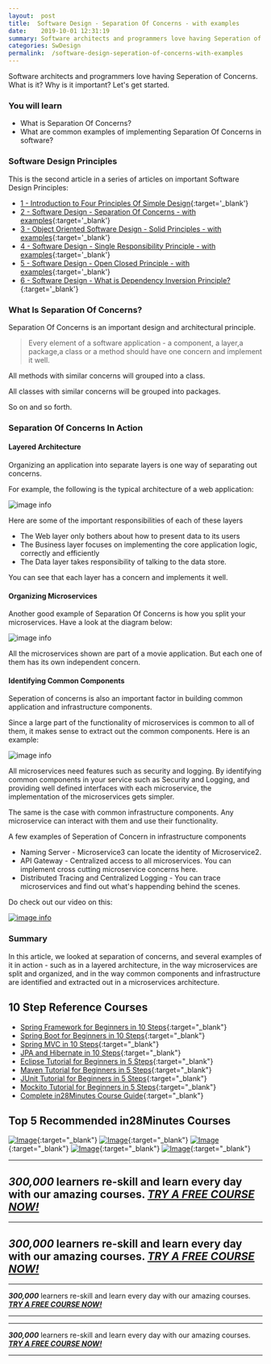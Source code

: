 ```yaml
---
layout:  post
title:  Software Design - Separation Of Concerns - with examples
date:    2019-10-01 12:31:19
summary: Software architects and programmers love having Seperation of Concerns. What is it? Why is it important? Let's get started.
categories: SwDesign
permalink:  /software-design-seperation-of-concerns-with-examples
---
```


Software architects and programmers love having Seperation of Concerns. What is it? Why is it important? Let's get started.

### You will learn

* What is Separation Of Concerns?
* What are common examples of implementing Separation Of Concerns in software?

### Software Design Principles

This is the second article in a series of articles on important Software Design Principles:

- [1 - Introduction to Four Principles Of Simple Design](/four-principles-of-simple-design){:target='_blank'}
- [2 - Software Design - Separation Of Concerns - with examples](/software-design-seperation-of-concerns-with-examples){:target='_blank'}
- [3 - Object Oriented Software Design - Solid Principles - with examples](/software-design-solid-principles){:target='_blank'}
- [4 - Software Design - Single Responsibility Principle - with examples](/software-design-single-responsibility-principle){:target='_blank'}
- [5 - Software Design - Open Closed Principle - with examples](/software-design-open-closed-principle){:target='_blank'}
- [6 - Software Design - What is Dependency Inversion Principle?](/software-design-dependency-inversion-principle){:target='_blank'}


### What Is Separation Of Concerns?

Separation Of Concerns is an important design and architectural principle.

> Every element of a software application - a component, a layer,a package,a class or a method should have one concern and implement it well. 

All methods with similar concerns will grouped into a class. 

All classes with similar concerns will be grouped into packages. 

So on and so forth.

### Separation Of Concerns In Action

#### Layered Architecture

Organizing an application into separate layers is one way of separating out concerns. 

For example, the following is the typical architecture of a web application:

![image info](/images/Capture-039-02.png)

Here are some of the important responsibilities of each of these layers
- The Web layer only bothers about how to present data to its users 
- The Business layer focuses on implementing the core application logic, correctly and efficiently
- The Data layer takes responsibility of talking to the data store. 

You can see that each layer has a concern and implements it well.

#### Organizing Microservices

Another good example of Separation Of Concerns is how you split your microservices. Have a look at the diagram below: 

![image info](/images/Capture-039-03.png)

All the microservices shown are part of a movie application. But each one of them has its own independent concern. 

#### Identifying Common Components

Seperation of concerns is also an important factor in building common application and infrastructure components.

Since a large part of the functionality of microservices is common to all of them, it makes sense to extract out the common components. Here is an example:

![image info](/images/Capture-039-04.png)

All microservices need features such as security and logging. By identifying common components in your service such as Security and Logging, and providing well defined interfaces with each microservice, the implementation of the microservices gets simpler.

The same is the case with common infrastructure components. Any microservice can interact with them and use their functionality. 

A few examples of Seperation of Concern in infrastructure components
- Naming Server - Microservice3 can locate the identity of Microservice2.
- API Gateway - Centralized access to all microservices. You can implement cross cutting microservice concerns here.
- Distributed Tracing and Centralized Logging - You can trace microservices and find out what's happending behind the scenes.

Do check out our video on this:

[![image info](/images/Capture-039-01.png)](https://www.youtube.com/watch?v=GRTQ896UWaI)

### Summary

In this article, we looked at separation of concerns, and several examples of it in action - such as in a layered architecture, in the way microservices are split and organized, and in the way common components and infrastructure are identified and extracted out in a microservices architecture.

## 10 Step Reference Courses

- [Spring Framework for Beginners in 10 Steps](https://courses.in28minutes.com/p/spring-framework-for-beginners){:target="_blank"}
- [Spring Boot for Beginners in 10 Steps](https://courses.in28minutes.com/p/spring-boot-for-beginners-in-10-steps){:target="_blank"}
- [Spring MVC in 10 Steps](https://www.youtube.com/watch?v=BjNhGaZDr0Y){:target="_blank"}
- [JPA and Hibernate in 10 Steps](https://courses.in28minutes.com/p/jpa-and-hibernate-tutorial-for-beginners-with-spring-boot){:target="_blank"}
- [Eclipse Tutorial for Beginners in 5 Steps](https://courses.in28minutes.com/p/eclipse-tutorial-for-beginners){:target="_blank"}
- [Maven Tutorial for Beginners in 5 Steps](https://courses.in28minutes.com/p/maven-tutorial-for-beginners-in-5-steps){:target="_blank"}
- [JUnit Tutorial for Beginners in 5 Steps](https://courses.in28minutes.com/p/junit-tutorial-for-beginners){:target="_blank"}
- [Mockito Tutorial for Beginners in 5 Steps](https://courses.in28minutes.com/p/mockito-for-beginner-in-5-steps){:target="_blank"}
- [Complete in28Minutes Course Guide](https://courses.in28minutes.com/p/in28minutes-course-guide){:target="_blank"}

## Top 5 Recommended in28Minutes Courses
[![Image](/images/Course-Go-Full-Stack-With-Spring-Boot-and-React.png "Go Full Stack with Spring Boot and React")](https://www.udemy.com/course/full-stack-application-with-spring-boot-and-react/?couponCode=NOVEMBER-2019){:target="_blank"}
[![Image](/images/Course-Master-Microservices-with-Spring-Boot-and-Spring-Cloud.png "Master Microservices with Spring Boot and Spring Cloud")](https://www.udemy.com/course/microservices-with-spring-boot-and-spring-cloud/?couponCode=NOVEMBER-2019){:target="_blank"}
[![Image](/images/Course-Spring-Framework-Master-Class---Beginner-to-Expert.png "Spring Master Class - Beginner to Expert")](https://www.udemy.com/course/spring-tutorial-for-beginners/?couponCode=NOVEMBER-2019){:target="_blank"}
[![Image](/images/Course-KubernetesCrashCourse.png "Kubernetes Crash Course for Java Spring Boot Developers")](https://www.udemy.com/course/kubernetes-crash-course-for-java-developers/?couponCode=NOVEMBER-2019){:target="_blank"}
[![Image](/images/Course-DockerCrashCourseForJavaSpringBootDevelopers.png "Docker Crash Course for Java Spring Boot Developers")](https://www.udemy.com/course/docker-course-with-java-and-spring-boot-for-beginners/?couponCode=NOVEMBER-2019){:target="_blank"}

---
***300,000*** learners re-skill and learn every day with our amazing courses. ***[TRY A FREE COURSE NOW!](https://rebrand.ly/in28minutes-try-free-course)***
---

---
***300,000*** learners re-skill and learn every day with our amazing courses. ***[TRY A FREE COURSE NOW!](https://rebrand.ly/in28minutes-try-free-course)***
---


---

***300,000*** learners re-skill and learn every day with our amazing courses. ***[TRY A FREE COURSE NOW!](https://rebrand.ly/in28minutes-try-free-course)***

---
---

***300,000*** learners re-skill and learn every day with our amazing courses. ***[TRY A FREE COURSE NOW!](https://rebrand.ly/in28minutes-try-free-course)***

---


